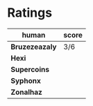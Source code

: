 <!-- TITLE: The Three Stigmata Of Palmer Eldritch -->
<!-- SUBTITLE: A quick summary of The Three Stigmata Of Palmer Eldritch -->

# Ratings
| human | score |
| --- | --- |
| **Bruzezeazaly** | 3/6 |
| **Hexi** |  |
| **Supercoins** |  |
| **Syphonx** |  |
| **Zonalhaz** |  |